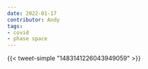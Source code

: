 ```yaml
---
date: 2022-01-17
contributor: Andy
tags:
- covid
- phase space
---
```


{{< tweet-simple "1483141226043949059" >}}

<!-- {< tweet user="VictimOfMaths" id="1483141226043949059" >}} -->

